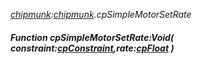 _[chipmunk](../../modules/chipmunk/chipmunk-module.md):[chipmunk](../../modules/chipmunk/chipmunk-module.md).cpSimpleMotorSetRate_
##### Function cpSimpleMotorSetRate:Void( constraint:[cpConstraint](../../modules/chipmunk/chipmunk-cpconstraint.md),rate:[cpFloat](../../modules/chipmunk/chipmunk-cpfloat.md) )
